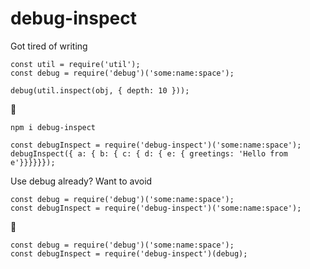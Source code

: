 # debug-inspect

Got tired of writing

```
const util = require('util');
const debug = require('debug')('some:name:space');

debug(util.inspect(obj, { depth: 10 }));
```

:tada:

    npm i debug-inspect

```
const debugInspect = require('debug-inspect')('some:name:space');
debugInspect({ a: { b: { c: { d: { e: { greetings: 'Hello from e'}}}}}});
```

Use debug already? Want to avoid
```
const debug = require('debug')('some:name:space');
const debugInspect = require('debug-inspect')('some:name:space');
```

:tada:

```
const debug = require('debug')('some:name:space');
const debugInspect = require('debug-inspect')(debug);
```
